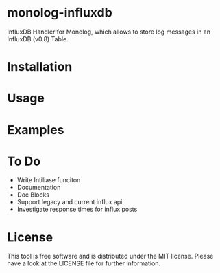 monolog-influxdb
=============

InfluxDB Handler for Monolog, which allows to store log messages in an InfluxDB (v0.8) Table.

# Installation

# Usage

# Examples

# To Do
* Write Intiliase funciton
* Documentation
* Doc Blocks
* Support legacy and current influx api
* Investigate response times for influx posts

# License
This tool is free software and is distributed under the MIT license. Please have a look at the LICENSE file for further information.